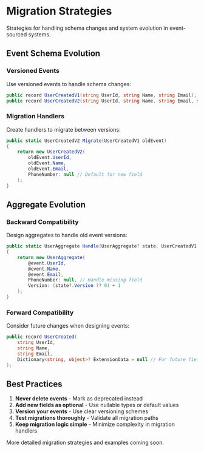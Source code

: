 # Migration Strategies

Strategies for handling schema changes and system evolution in event-sourced systems.

## Event Schema Evolution

### Versioned Events
Use versioned events to handle schema changes:

```csharp
public record UserCreatedV1(string UserId, string Name, string Email);
public record UserCreatedV2(string UserId, string Name, string Email, string PhoneNumber);
```

### Migration Handlers
Create handlers to migrate between versions:

```csharp
public static UserCreatedV2 Migrate(UserCreatedV1 oldEvent)
{
    return new UserCreatedV2(
        oldEvent.UserId,
        oldEvent.Name, 
        oldEvent.Email,
        PhoneNumber: null // Default for new field
    );
}
```

## Aggregate Evolution

### Backward Compatibility
Design aggregates to handle old event versions:

```csharp
public static UserAggregate Handle(UserAggregate? state, UserCreatedV1 @event)
{
    return new UserAggregate(
        @event.UserId,
        @event.Name,
        @event.Email,
        PhoneNumber: null, // Handle missing field
        Version: (state?.Version ?? 0) + 1
    );
}
```

### Forward Compatibility
Consider future changes when designing events:

```csharp
public record UserCreated(
    string UserId,
    string Name, 
    string Email,
    Dictionary<string, object>? ExtensionData = null // For future fields
);
```

## Best Practices

1. **Never delete events** - Mark as deprecated instead
2. **Add new fields as optional** - Use nullable types or default values
3. **Version your events** - Use clear versioning schemes
4. **Test migrations thoroughly** - Validate all migration paths
5. **Keep migration logic simple** - Minimize complexity in migration handlers

More detailed migration strategies and examples coming soon.